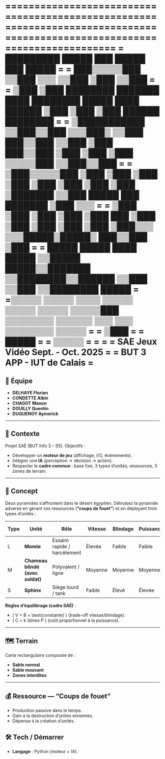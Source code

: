 ===========================================================================================================================
=   █████████               █████     ███                                   █████   ███   █████                           =
=  ███▒▒▒▒▒███             ▒▒███     ▒▒▒                                   ▒▒███   ▒███  ▒▒███                            =
= ▒███    ▒███  ████████   ███████   ████   ████████ █████ ████  ██████     ▒███   ▒███   ▒███   ██████   ████████        =
= ▒███████████ ▒▒███▒▒███ ▒▒▒███▒   ▒▒███  ███▒▒███ ▒▒███ ▒███  ███▒▒███    ▒███   ▒███   ▒███  ▒▒▒▒▒███ ▒▒███▒▒███       =
= ▒███▒▒▒▒▒███  ▒███ ▒███   ▒███     ▒███ ▒███ ▒███  ▒███ ▒███ ▒███████     ▒▒███  █████  ███    ███████  ▒███ ▒▒▒        =
= ▒███    ▒███  ▒███ ▒███   ▒███ ███ ▒███ ▒███ ▒███  ▒███ ▒███ ▒███▒▒▒       ▒▒▒█████▒█████▒    ███▒▒███  ▒███            =
= █████   █████ ████ █████  ▒▒█████  █████▒▒███████  ▒▒████████▒▒██████        ▒▒███ ▒▒███     ▒▒████████ █████           =
=▒▒▒▒▒   ▒▒▒▒▒ ▒▒▒▒ ▒▒▒▒▒    ▒▒▒▒▒  ▒▒▒▒▒  ▒▒▒▒▒███   ▒▒▒▒▒▒▒▒  ▒▒▒▒▒▒          ▒▒▒   ▒▒▒       ▒▒▒▒▒▒▒▒ ▒▒▒▒▒            =
=                                              ▒███                                                                       =
=                                              █████                                                                      =
=                                             ▒▒▒▒▒                                                                       =
=                                                                                                                         =
= SAE Jeux Vidéo Sept. - Oct. 2025                                                                                        =
= BUT 3 APP - IUT de Calais                                                                                               =                                                                 
===========================================================================================================================                                                                 

## 👥 Équipe
- **DELHAYE Florian**
- **CONDETTE Albin**
- **CHAGOT Manon**
- **DOUILLY Quentin**
- **DUQUENOY Aymerick**

---

## 📌 Contexte
Projet SAÉ (BUT Info 3 – S5). Objectifs :
- Développer un **moteur de jeu** (affichage, I/O, événements).
- Intégrer une **IA** (perception → décision → action).
- Respecter le **cadre commun** : base fixe, 3 types d’unités, ressources, 3 zones de terrain.

---

## 🏺 Concept 
Deux pyramides s’affrontent dans le désert égyptien. Détruisez la pyramide adverse en gérant vos ressources (**“coups de fouet”**) et en déployant trois types d’unités :

| Type | Unité | Rôle | Vitesse | Blindage | Puissance | Coût (≈ P) |
|---|---|---|---|---|---|---|
| L | **Momie** | Essaim rapide / harcèlement | Élevée | Faible | Faible | Bas |
| M | **Chameau blindé (avec soldat)** | Polyvalent / ligne | Moyenne | Moyenne | Moyenne | Moyen |
| S | **Sphinx** | Siège lourd / tank | Faible | Élevé | Élevée | Élevé |

**Règles d’équilibrage (cadre SAÉ)** :  
- \( V + B = \text{constante} \) (trade-off vitesse/blindage).  
- \( C = k \times P \) (coût proportionnel à la puissance).

---

## 🗺️ Terrain
Carte rectangulaire composée de :
- **Sable normal**
- **Sable mouvant**
- **Zones interdites**

---

## 💰 Ressource — “Coups de fouet”
- Production passive dans le temps.
- Gain à la destruction d’unités ennemies.
- Dépense à la création d’unités.


## 🛠️ Tech / Démarrer
- **Langage** : Python (moteur + IA).


